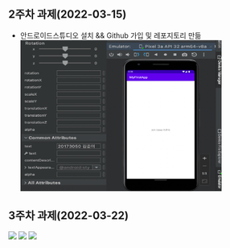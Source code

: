 ## 2주차 과제(2022-03-15)
- 안드로이드스튜디오 설치 && Github 가입 및 레포지토리 만듦
<img width="400" height="300" src="./pic/2nd.png"></img>



## 3주차 과제(2022-03-22)

<img width="" height="" src="./pic/3주차_메인.jpg"></img>
<img width="" height="" src="./pic/3주차_네이버.jpg"></img>
<img width="" height="" src="./pic/3주차_전화걸기.jpg"></img>
